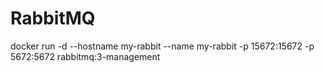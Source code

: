 # RabbitMQ
docker run -d --hostname my-rabbit --name my-rabbit -p 15672:15672 -p  5672:5672 rabbitmq:3-management
